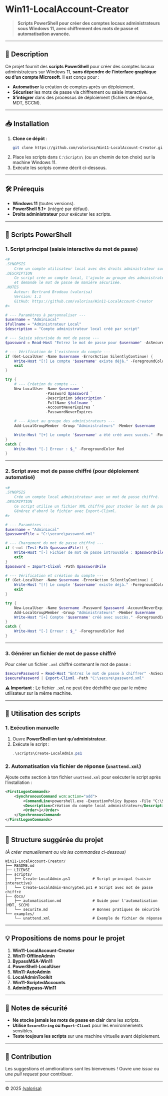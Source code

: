 # Win11-LocalAccount-Creator
> **Scripts PowerShell pour créer des comptes locaux administrateurs sous Windows 11, avec chiffrement des mots de passe et automatisation avancée.**

---

## 📜 Description
Ce projet fournit des **scripts PowerShell** pour créer des comptes locaux administrateurs sur Windows 11, **sans dépendre de l’interface graphique ou d’un compte Microsoft**. Il est conçu pour :
- **Automatiser** la création de comptes après un déploiement.
- **Sécuriser** les mots de passe via chiffrement ou saisie interactive.
- **S’intégrer** dans des processus de déploiement (fichiers de réponse, MDT, SCCM).

---

## 📥 Installation
1. **Clone ce dépôt** :
   ```bash
   git clone https://github.com/valorisa/Win11-LocalAccount-Creator.git
   ```
2. Place les scripts dans `C:\Scripts\` (ou un chemin de ton choix) sur la machine Windows 11.
3. Exécute les scripts comme décrit ci-dessous.

---

## 🛠 Prérequis
- **Windows 11** (toutes versions).
- **PowerShell 5.1+** (intégré par défaut).
- **Droits administrateur** pour exécuter les scripts.

---

## 📜 Scripts PowerShell

### **1. Script principal (saisie interactive du mot de passe)**
```powershell
<#
.SYNOPSIS
    Crée un compte utilisateur local avec des droits administrateur sur Windows 11.
.DESCRIPTION
    Ce script crée un compte local, l'ajoute au groupe des administrateurs,
    et demande le mot de passe de manière sécurisée.
.NOTES
    Auteur: Bertrand Brodeau (valorisa)
    Version: 1.1
    GitHub: https://github.com/valorisa/Win11-LocalAccount-Creator
#>

# --- Paramètres à personnaliser ---
$username = "AdminLocal"
$fullname = "Administrateur Local"
$description = "Compte administrateur local créé par script"

# --- Saisie sécurisée du mot de passe ---
$password = Read-Host "Entrez le mot de passe pour $username" -AsSecureString

# --- Vérification de l'existence du compte ---
if (Get-LocalUser -Name $username -ErrorAction SilentlyContinue) {
    Write-Host "[!] Le compte '$username' existe déjà." -ForegroundColor Yellow
    exit
}

try {
    # --- Création du compte ---
    New-LocalUser -Name $username `
                  -Password $password `
                  -Description $description `
                  -FullName $fullname `
                  -AccountNeverExpires `
                  -PasswordNeverExpires

    # --- Ajout au groupe des administrateurs ---
    Add-LocalGroupMember -Group "Administrateurs" -Member $username

    Write-Host "[+] Le compte '$username' a été créé avec succès." -ForegroundColor Green
}
catch {
    Write-Host "[-] Erreur : $_" -ForegroundColor Red
}
```

---

### **2. Script avec mot de passe chiffré (pour déploiement automatisé)**
```powershell
<#
.SYNOPSIS
    Crée un compte local administrateur avec un mot de passe chiffré.
.DESCRIPTION
    Ce script utilise un fichier XML chiffré pour stocker le mot de passe.
    Générez d'abord le fichier avec Export-Clixml.
#>

# --- Paramètres ---
$username = "AdminLocal"
$passwordFile = "C:\secure\password.xml"

# --- Chargement du mot de passe chiffré ---
if (-not (Test-Path $passwordFile)) {
    Write-Host "[-] Fichier de mot de passe introuvable : $passwordFile" -ForegroundColor Red
    exit
}
$password = Import-Clixml -Path $passwordFile

# --- Vérification et création du compte ---
if (Get-LocalUser -Name $username -ErrorAction SilentlyContinue) {
    Write-Host "[!] Le compte '$username' existe déjà." -ForegroundColor Yellow
    exit
}

try {
    New-LocalUser -Name $username -Password $password -AccountNeverExpires -PasswordNeverExpires
    Add-LocalGroupMember -Group "Administrateurs" -Member $username
    Write-Host "[+] Compte '$username' créé avec succès." -ForegroundColor Green
}
catch {
    Write-Host "[-] Erreur : $_" -ForegroundColor Red
}
```

---

### **3. Générer un fichier de mot de passe chiffré**
Pour créer un fichier `.xml` chiffré contenant le mot de passe :
```powershell
$securePassword = Read-Host "Entrez le mot de passe à chiffrer" -AsSecureString
$securePassword | Export-Clixml -Path "C:\secure\password.xml"
```
**⚠️ Important** : Le fichier `.xml` ne peut être déchiffré que par le même utilisateur sur la même machine.

---

## 🔧 Utilisation des scripts

### **1. Exécution manuelle**
1. Ouvre **PowerShell en tant qu’administrateur**.
2. Exécute le script :
   ```powershell
   .\scripts\Create-LocalAdmin.ps1
   ```

### **2. Automatisation via fichier de réponse (`unattend.xml`)**
Ajoute cette section à ton fichier `unattend.xml` pour exécuter le script après l’installation :
```xml
<FirstLogonCommands>
    <SynchronousCommand wcm:action="add">
        <CommandLine>powershell.exe -ExecutionPolicy Bypass -File "C:\Scripts\Create-LocalAdmin.ps1"</CommandLine>
        <Description>Création du compte local administrateur</Description>
        <Order>1</Order>
    </SynchronousCommand>
</FirstLogonCommands>
```

---

## 📂 Structure suggérée du projet
*(À créer manuellement ou via les commandes ci-dessous)*
```
Win11-LocalAccount-Creator/
├── README.md
├── LICENSE
├── scripts/
│   ├── Create-LocalAdmin.ps1          # Script principal (saisie interactive)
│   └── Create-LocalAdmin-Encrypted.ps1 # Script avec mot de passe chiffré
├── docs/
│   ├── automatisation.md              # Guide pour l'automatisation (MDT, SCCM)
│   └── securite.md                    # Bonnes pratiques de sécurité
└── examples/
    └── unattend.xml                   # Exemple de fichier de réponse
```

---

## 💡 Propositions de noms pour le projet
1. **Win11-LocalAccount-Creator**
2. **Win11-OfflineAdmin**
3. **BypassMSA-Win11**
4. **PowerShell-LocalUser**
5. **Win11-AutoAdmin**
6. **LocalAdminToolkit**
7. **Win11-ScriptedAccounts**
8. **AdminBypass-Win11**

---

## 📌 Notes de sécurité
- **Ne stocke jamais les mots de passe en clair** dans les scripts.
- **Utilise `SecureString` ou `Export-Clixml`** pour les environnements sensibles.
- **Teste toujours les scripts** sur une machine virtuelle avant déploiement.

---

## 🤝 Contribution
Les suggestions et améliorations sont les bienvenues ! Ouvre une *issue* ou une *pull request* pour contribuer.

---
© 2025 [(valorisa)](https://github.com/valorisa)
